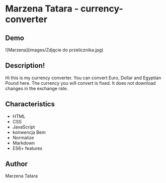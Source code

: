 
# Marzena Tatara - currency-converter

## Demo

![Marzena](images/Zdjęcie do przelicznika.jpg)

## Description!
Hi this is my currency converter. You can convert Euro, Dollar and Egyptian Pound here. The currency you will convert is fixed. It does not download changes in the exchange rate.

## Characteristics
- HTML
- CSS
- JavaScript
- konwencja Bem
- Normalize
- Markdown
- ES6+ features

## Author
Marzena Tatara
